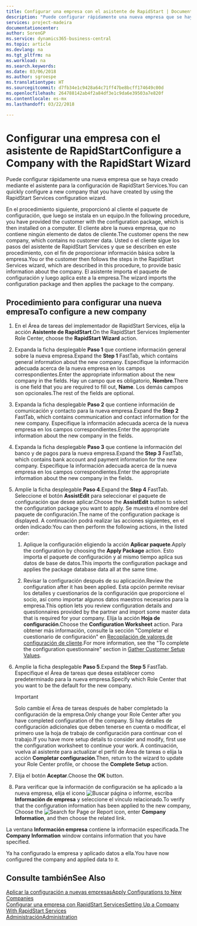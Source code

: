 ```yaml
---
title: Configurar una empresa con el asistente de RapidStart | Documentos de Microsoft
description: "Puede configurar rápidamente una nueva empresa que se haya creado mediante el asistente para la configuración de RapidStart Services."
services: project-madeira
documentationcenter: 
author: SorenGP
ms.service: dynamics365-business-central
ms.topic: article
ms.devlang: na
ms.tgt_pltfrm: na
ms.workload: na
ms.search.keywords: 
ms.date: 03/06/2018
ms.author: sgroespe
ms.translationtype: HT
ms.sourcegitcommit: d7fb34e1c9428a64c71ff47be8bcff174649c00d
ms.openlocfilehash: 264788142ab4f2a84df3e1c9da6e39503a7e820f
ms.contentlocale: es-mx
ms.lasthandoff: 03/22/2018

---
```

# <a name="configure-a-company-with-the-rapidstart-wizard"></a><span data-ttu-id="7f0a6-103">Configurar una empresa con el asistente de RapidStart</span><span class="sxs-lookup"><span data-stu-id="7f0a6-103">Configure a Company with the RapidStart Wizard</span></span>
<span data-ttu-id="7f0a6-104">Puede configurar rápidamente una nueva empresa que se haya creado mediante el asistente para la configuración de RapidStart Services.</span><span class="sxs-lookup"><span data-stu-id="7f0a6-104">You can quickly configure a new company that you have created by using the RapidStart Services configuration wizard.</span></span>

<span data-ttu-id="7f0a6-105">En el procedimiento siguiente, proporcionó al cliente el paquete de configuración, que luego se instala en un equipo.</span><span class="sxs-lookup"><span data-stu-id="7f0a6-105">In the following procedure, you have provided the customer with the configuration package, which is then installed on a computer.</span></span> <span data-ttu-id="7f0a6-106">El cliente abre la nueva empresa, que no contiene ningún elemento de datos de cliente.</span><span class="sxs-lookup"><span data-stu-id="7f0a6-106">The customer opens the new company, which contains no customer data.</span></span> <span data-ttu-id="7f0a6-107">Usted o el cliente sigue los pasos del asistente de RapidStart Services y que se describen en este procedimiento, con el fin de proporcionar información básica sobre la empresa.</span><span class="sxs-lookup"><span data-stu-id="7f0a6-107">You or the customer then follows the steps in the RapidStart Services wizard, which are described in this procedure, to provide basic information about the company.</span></span> <span data-ttu-id="7f0a6-108">El asistente importa el paquete de configuración y luego aplica este a la empresa.</span><span class="sxs-lookup"><span data-stu-id="7f0a6-108">The wizard imports the configuration package and then applies the package to the company.</span></span>  

## <a name="to-configure-a-new-company"></a><span data-ttu-id="7f0a6-109">Procedimiento para configurar una nueva empresa</span><span class="sxs-lookup"><span data-stu-id="7f0a6-109">To configure a new company</span></span>  
1. <span data-ttu-id="7f0a6-110">En el Área de tareas del implementador de RapidStart Services, elija la acción **Asistente de RapidStart**.</span><span class="sxs-lookup"><span data-stu-id="7f0a6-110">On the RapidStart Services Implementer Role Center, choose the **RapidStart Wizard** action.</span></span>  
2. <span data-ttu-id="7f0a6-111">Expanda la ficha desplegable **Paso 1** que contiene información general sobre la nueva empresa.</span><span class="sxs-lookup"><span data-stu-id="7f0a6-111">Expand the **Step 1** FastTab, which contains general information about the new company.</span></span> <span data-ttu-id="7f0a6-112">Especifique la información adecuada acerca de la nueva empresa en los campos correspondientes.</span><span class="sxs-lookup"><span data-stu-id="7f0a6-112">Enter the appropriate information about the new company in the fields.</span></span> <span data-ttu-id="7f0a6-113">Hay un campo que es obligatorio, **Nombre**.</span><span class="sxs-lookup"><span data-stu-id="7f0a6-113">There is one field that you are required to fill out, **Name**.</span></span> <span data-ttu-id="7f0a6-114">Los demás campos son opcionales.</span><span class="sxs-lookup"><span data-stu-id="7f0a6-114">The rest of the fields are optional.</span></span>  
3. <span data-ttu-id="7f0a6-115">Expanda la ficha desplegable **Paso 2** que contiene información de comunicación y contacto para la nueva empresa.</span><span class="sxs-lookup"><span data-stu-id="7f0a6-115">Expand the **Step 2** FastTab, which contains communication and contact information for the new company.</span></span> <span data-ttu-id="7f0a6-116">Especifique la información adecuada acerca de la nueva empresa en los campos correspondientes.</span><span class="sxs-lookup"><span data-stu-id="7f0a6-116">Enter the appropriate information about the new company in the fields.</span></span>
4. <span data-ttu-id="7f0a6-117">Expanda la ficha desplegable **Paso 3** que contiene la información del banco y de pagos para la nueva empresa.</span><span class="sxs-lookup"><span data-stu-id="7f0a6-117">Expand the **Step 3** FastTab, which contains bank account and payment information for the new company.</span></span> <span data-ttu-id="7f0a6-118">Especifique la información adecuada acerca de la nueva empresa en los campos correspondientes.</span><span class="sxs-lookup"><span data-stu-id="7f0a6-118">Enter the appropriate information about the new company in the fields.</span></span>  
5. <span data-ttu-id="7f0a6-119">Amplíe la ficha desplegable **Paso 4**.</span><span class="sxs-lookup"><span data-stu-id="7f0a6-119">Expand the **Step 4** FastTab.</span></span> <span data-ttu-id="7f0a6-120">Seleccione el botón **AssistEdit** para seleccionar el paquete de configuración que desee aplicar.</span><span class="sxs-lookup"><span data-stu-id="7f0a6-120">Choose the **AssistEdit** button to select the configuration package you want to apply.</span></span> <span data-ttu-id="7f0a6-121">Se muestra el nombre del paquete de configuración.</span><span class="sxs-lookup"><span data-stu-id="7f0a6-121">The name of the configuration package is displayed.</span></span> <span data-ttu-id="7f0a6-122">A continuación podrá realizar las acciones siguientes, en el orden indicado:</span><span class="sxs-lookup"><span data-stu-id="7f0a6-122">You can then perform the following actions, in the listed order:</span></span>  

    1. <span data-ttu-id="7f0a6-123">Aplique la configuración eligiendo la acción **Aplicar paquete**.</span><span class="sxs-lookup"><span data-stu-id="7f0a6-123">Apply the configuration by choosing the **Apply Package** action.</span></span> <span data-ttu-id="7f0a6-124">Esto importa el paquete de configuración y al mismo tiempo aplica sus datos de base de datos.</span><span class="sxs-lookup"><span data-stu-id="7f0a6-124">This imports the configuration package and applies the package database data all at the same time.</span></span>  

    2. <span data-ttu-id="7f0a6-125">Revisar la configuración después de su aplicación.</span><span class="sxs-lookup"><span data-stu-id="7f0a6-125">Review the configuration after it has been applied.</span></span> <span data-ttu-id="7f0a6-126">Esta opción permite revisar los detalles y cuestionarios de la configuración que proporcione el socio, así como importar algunos datos maestros necesarios para la empresa.</span><span class="sxs-lookup"><span data-stu-id="7f0a6-126">This option lets you review configuration details and questionnaires provided by the partner and import some master data that is required for your company.</span></span> <span data-ttu-id="7f0a6-127">Elija la acción **Hoja de configuración**.</span><span class="sxs-lookup"><span data-stu-id="7f0a6-127">Choose the **Configuration Worksheet** action.</span></span> <span data-ttu-id="7f0a6-128">Para obtener más información, consulte la sección "Completar el cuestionario de configuración" en [Recopilación de valores de configuración de cliente](admin-gather-customer-setup-values.md).</span><span class="sxs-lookup"><span data-stu-id="7f0a6-128">For more information, see the "To complete the configuration questionnaire" section in [Gather Customer Setup Values](admin-gather-customer-setup-values.md).</span></span>  

6. <span data-ttu-id="7f0a6-129">Amplíe la ficha desplegable **Paso 5**.</span><span class="sxs-lookup"><span data-stu-id="7f0a6-129">Expand the **Step 5** FastTab.</span></span> <span data-ttu-id="7f0a6-130">Especifique el Área de tareas que desea establecer como predeterminado para la nueva empresa.</span><span class="sxs-lookup"><span data-stu-id="7f0a6-130">Specify which Role Center that you want to be the default for the new company.</span></span>  

    > [!IMPORTANT]  
    >  <span data-ttu-id="7f0a6-131">Solo cambie el Área de tareas después de haber completado la configuración de la empresa.</span><span class="sxs-lookup"><span data-stu-id="7f0a6-131">Only change your Role Center after you have completed configuration of the company.</span></span> <span data-ttu-id="7f0a6-132">Si hay detalles de configuración adicionales que deben tenerse en cuenta o modificar, el primero use la hoja de trabajo de configuración para continuar con el trabajo.</span><span class="sxs-lookup"><span data-stu-id="7f0a6-132">If you have more setup details to consider and modify, first use the configuration worksheet to continue your work.</span></span> <span data-ttu-id="7f0a6-133">A continuación, vuelva al asistente para actualizar el perfil de Área de tareas o elija la acción **Completar configuración**.</span><span class="sxs-lookup"><span data-stu-id="7f0a6-133">Then, return to the wizard to update your Role Center profile, or choose the **Complete Setup** action.</span></span>

7. <span data-ttu-id="7f0a6-134">Elija el botón **Aceptar**.</span><span class="sxs-lookup"><span data-stu-id="7f0a6-134">Choose the **OK** button.</span></span>  
8. <span data-ttu-id="7f0a6-135">Para verificar que la información de configuración se ha aplicado a la nueva empresa, elija el icono ![Buscar página o informe](media/ui-search/search_small.png "icono Buscar página o informe"), escriba **Información de empresa** y seleccione el vínculo relacionado.</span><span class="sxs-lookup"><span data-stu-id="7f0a6-135">To verify that the configuration information has been applied to the new company, Choose the ![Search for Page or Report](media/ui-search/search_small.png "Search for Page or Report icon") icon, enter **Company Information**, and then choose the related link.</span></span>

<span data-ttu-id="7f0a6-136">La ventana **Información empresa** contiene la información especificada.</span><span class="sxs-lookup"><span data-stu-id="7f0a6-136">The **Company Information** window contains information that you have specified.</span></span>   

<span data-ttu-id="7f0a6-137">Ya ha configurado la empresa y aplicado datos a ella.</span><span class="sxs-lookup"><span data-stu-id="7f0a6-137">You have now configured the company and applied data to it.</span></span>  

## <a name="see-also"></a><span data-ttu-id="7f0a6-138">Consulte también</span><span class="sxs-lookup"><span data-stu-id="7f0a6-138">See Also</span></span>  
[<span data-ttu-id="7f0a6-139">Aplicar la configuración a nuevas empresas</span><span class="sxs-lookup"><span data-stu-id="7f0a6-139">Apply Configurations to New Companies</span></span>](admin-apply-configuration-to-new-companies.md)  
[<span data-ttu-id="7f0a6-140">Configurar una empresa con RapidStart Services</span><span class="sxs-lookup"><span data-stu-id="7f0a6-140">Setting Up a Company With RapidStart Services</span></span>](admin-set-up-a-company-with-rapidstart.md)  
[<span data-ttu-id="7f0a6-141">Administración</span><span class="sxs-lookup"><span data-stu-id="7f0a6-141">Administration</span></span>](admin-setup-and-administration.md)

